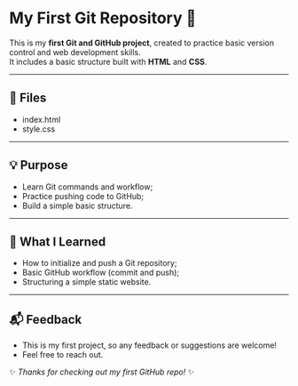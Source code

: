 # My First Git Repository 🚀

This is my **first Git and GitHub project**, created to practice basic version control and web development skills.  
It includes a basic structure built with **HTML** and **CSS**.

---

## 📁 Files

- index.html
- style.css

---

## 💡 Purpose

- Learn Git commands and workflow;  
- Practice pushing code to GitHub; 
- Build a simple basic structure.

---

## 🧠 What I Learned

- How to initialize and push a Git repository;
- Basic GitHub workflow (commit and push);
- Structuring a simple static website.

---

## 📬 Feedback

- This is my first project, so any feedback or suggestions are welcome!
- Feel free to reach out.

✨ *Thanks for checking out my first GitHub repo!* ✨
